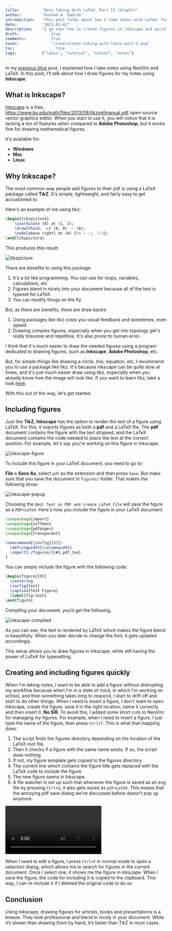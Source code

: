 ```yaml
---
title:          "Note Taking With LaTeX: Part II (Graphs)"
author:       	"Hashem A. Damrah"
introduction: 	"This post talks about how I take notes with LaTeX: Part II"
date:           "2022-01-02"
description:    "I go over how to create figures in inkscape and quickly insert it into your notes using NeoVim."
draft: 		 	    true
comments:		    true
cover:			    "/covers/note-taking-with-latex-part-2.png"
toc:			      true
tags:         	["latex", "tutorial", "school", "notes"]
---
```


In my
<a class="https://damrah.netlify.app/post/note-taking-with-latex-part-1/" href="https://inkscape.org/">previous blog</a>
post, I explained how I take notes using NeoVim and LaTeX. In this post,
I’ll talk about how I draw figures for my notes using **Inkscape**.

## What is Inkscape?

<a class="center after" href="https://inkscape.org/">Inkscape</a> is a free,
https://www.bu.edu/math/files/2013/08/tikzpgfmanual.pdf
open-source vector graphics editor. When you start to use it, you will notice
that it is lacking a ton of features when compared to **Adobe Photoshop**, but
it works fine for drawing mathematical figures.

It's available for:

* **Windows**
* **Mac**
* **Linux**

## Why Inkscape?

The most common way people add figures to their pdf is using a LaTeX package called **TikZ**.
It's simple, lightweight, and fairly easy to get accustomed to.

Here's an example of me using tikz:

```latex
\begin{tikzpicture}
    \coordinate (A) at (1, 3);
    \draw[thick, ->] (0, 0) -- (A);
    \node[above right] at (A) {$A = (1, 2)$};
\end{tikzpicture}
```

This produces this result:

![tikzpicture](images/tikzpicture.png)

There are benefits to using this package.

1. It's a lot like programming. You can use for loops, variables, calculations, etc
2. Figures blend in nicely into your document because all of the text is
   typeset for LaTeX.
3. You can modify things on the fly.

But, as there are benefits, there are draw backs:

1. Using packages like tikz costs you visual feedback and sometimes, even speed.
2. Drawing complex figures, especially when you get into topology get's really
   tiresome and repetitive. It's also prone to human error.

I think that it's much easier to draw the needed figures using a program
dedicated to drawing figures, such as **Inkscape**, **Adobe Photoshop**, etc.

But, for simple things like drawing a circle, line, equation, etc, I recommend
you to use a package like tikz. It's because inkscape can be quite slow at times,
and it's just much easier draw using tikz, especially when you already know how
the image will look like. If you want to learn tikz, take a look
<a class="https://www.bu.edu/math/files/2013/08/tikzpgfmanual.pdf" href="https://inkscape.org/">here</a>.

With this out of the way, let’s get started.

## Including figures

Just like **TikZ**, **Inkscape** has the option to render the text of a figure
using LaTeX. For this, it exports figures as both a **pdf** and a LaTeX file.
The **pdf** document contains the figure with the text stripped, and the LaTeX
document contains the code needed to place the text at the correct position. For
example, let's say you're working on this figure in Inkscape:

![inkscape-figure](images/inkscape-figure.png)

To include this figure in your LaTeX document, you need to go to:

**File > Save As**, select `pdf` as the extension and then press `Save`. But
make sure that you save the document in `figures/` folder. That makes the
following show:

![inkscape-popup](images/inkscape-popup.png)


Choosing the `Omit Text in PDF and create LaTeX file` will save the figure as a
`PDF+LaTeX`. Here's how you include the figure in your LaTeX document.

```latex
\usepackage{import}
\usepackage{xifthen}
\usepackage{pdfpages}
\usepackage{transparent}

\newcommand{\incfig}[1]{%
  \def\svgwidth{\columnwidth}
  \import{./figures/}{#1.pdf_tex}
}
```

You can simply include the figure with the following code:

```latex
\begin{figure}[ht]
  \centering
  \incfig{test}
  \caption{Test Figure}
  \label{fig:test}
\end{figure}
```

Compiling your document, you’d get the following.

![inkscape-compiled](images/inkscape-compiled.png)

As you can see, the text is rendered by LaTeX which makes the figure blend in
beautifully. When you later decide to change the font, it gets up­dated
accordingly.

This setup al­lows you to draw figures in Inkscape, while still having the
power of LaTeX for typesetting.

## Creating and including figures quickly

When I'm taking notes, I want to be able to add a figure without distrupting my
workflow because when I'm in a state of mind, in which I'm working on school,
and then something takes long to respond, I start to drift off and start to do
other things. When I need to insert a figure, I don't want to open
Inkscape, create the figure, save it in the right location, name it correctly
and then insert it. **__No SIR__**. To avoid this, I added some short cuts to
NeoVim for managing my figures. For example, when I need to insert a figure, I
just type the name of the figure, then press `Ctrl+f`. This is what that mapping
does:

1. The script finds the figures directory depending on the location of
   the LaTeX root file.
2. Then it checks if a figure with the same name exists. If so, the script
   does nothing.
3. If not, my figure template gets copied to the figures directory.
4. The current line which contains the figure title gets replaced with the
   LaTeX code to include the figure.
5. The new figure opens in Inkscape.
6. A file watcher is set up such that whenever the figure is saved as an svg
   file by pressing `Ctrl+S`, it also gets saved as `pdf+LaTeX`. This means that
   the annoying pdf save dialog we’ve discussed be­fore doesn’t pop up
   any­more.

![inkscape-live](videos/inkscape-live.mp4)

When I need to edit a figure, I press `Ctrl+F` in normal mode to open a
selection dialog, which allows me to search for figures in the current document.
Once I select one, it shows me the figure in inkscape. When I save the figure,
the code for including it is copied to the clipboard. This way, I can re-include
it if I deleted the original code to do so.

## Conclusion

Using Inkscape, draw­ing fig­ures for ar­ti­cles, books and pre­sen­ta­tions is
a breeze. They look pro­fes­sion­al and blend in nice­ly in your doc­u­ment.
While it’s slow­er than draw­ing them by hand, it’s faster than TikZ in most
cases.
